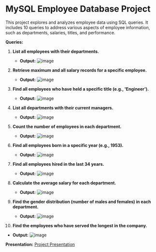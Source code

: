 # MySQL Employee Database Project

This project explores and analyzes employee data using SQL queries. It includes 10 queries to address various aspects of employee information, such as departments, salaries, titles, and performance. 

**Queries:**

1. **List all employees with their departments.**
   - **Output:** ![image](https://github.com/user-attachments/assets/484afbff-e3a6-4814-9cfa-8a04fcce1f41)

2. **Retrieve maximum and all salary records for a specific employee.**
   - **Output:** ![image](https://github.com/user-attachments/assets/7c98a788-89b0-4114-aa94-945dffc50ca7)


3. **Find all employees who have held a specific title (e.g., 'Engineer').**
   - **Output:** ![image](https://github.com/user-attachments/assets/6937e8ee-c3ca-4d11-bad1-cb887f89b1d4)


4. **List all departments with their current managers.**
   - **Output:** ![image](https://github.com/user-attachments/assets/d2436569-5135-4cc4-ae8f-cbc563bcc026)


5. **Count the number of employees in each department.**
   - **Output:** ![image](https://github.com/user-attachments/assets/f21b49fc-a8c0-40ee-99e6-369e8b5fc239)

6. **Find all employees born in a specific year (e.g., 1953).**
   - **Output:** ![image](https://github.com/user-attachments/assets/034f7c1f-6f3e-439d-8840-cee9d10ca77b)


7. **Find all employees hired in the last 34 years.**
   - **Output:** ![image](https://github.com/user-attachments/assets/e228dd08-edc0-4780-8dce-3206f4fde51c)


8. **Calculate the average salary for each department.**
   - **Output:** ![image](https://github.com/user-attachments/assets/93c119f7-89d5-4fb6-8c4e-3b49b069d339)


9. **Find the gender distribution (number of males and females) in each department.**
   - **Output:** ![image](https://github.com/user-attachments/assets/22e776d6-2faf-49ed-a15c-0565aa615a6f)

10. **Find the employees who have served the longest in the company.**
   - **Output:** ![image](https://github.com/user-attachments/assets/f27a5c38-b170-4231-b91e-21d43a3e226c)


**Presentation:**
<a href=[your_presentation_link_here](https://github.com/angelinanayak000/mysql-employee-data-analysis-project1/blob/main/SQL%20DATA%20ANALYSIS%20PROJECT%201.pdf)>Project Presentation</a>


